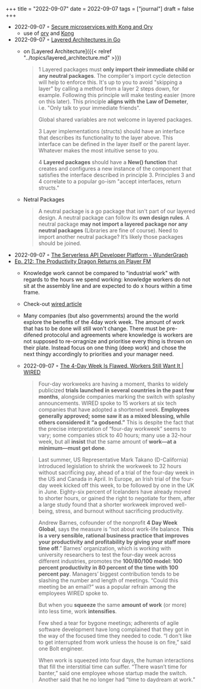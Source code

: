 +++
title = "2022-09-07"
date = 2022-09-07
tags = ["journal"]
draft = false
+++

-   2022-09-07 ◦ [Secure microservices with Kong and Ory](https://dev.to/gen1us2k/secure-microservices-with-kong-and-ory-3j8l)
    -   use of [ory](https://github.com/ory) and [Kong](https://github.com/Kong/kong)
-   2022-09-07 ◦ [Layered Architectures in Go](https://dev.to/codypotter/layered-architectures-in-go-3cg8)
    -   on [Layered Architecture]({{< relref "../topics/layered_architecture.md" >}})

        > 1 Layered packages must **only import their immediate child or any neutral packages**. The
        > compiler's import cycle detection will help to enforce this. It's up to you to avoid
        > "skipping a layer" by calling a method from a layer 2 steps down, for example. Following
        > this principle will make testing easier (more on this later). This principle **aligns with
        > the Law of Demeter**, i.e. "Only talk to your immediate friends".
        >
        > Global shared variables are not welcome in layered packages.
        >
        > 3 Layer implementations (structs) should have an interface that describes its functionality
        > to the layer above. This interface can be defined in the layer itself or the parent
        > layer. Whatever makes the most intuitive sense to you.
        >
        > 4 **Layered packages** should have a **New() function** that creates and configures a new instance
        > of the component that satisfies the interface described in principle 3. Principles 3 and
        > 4 correlate to a popular go-ism "accept interfaces, return structs."

    -   Netral Packages

        > A neutral package is a go package that isn't part of our layered design. A
        > neutral package can follow its **own design rules**. A neutral package **may not
        > import a layered package nor any neutral packages** (Libraries are fine of
        > course). Need to import another neutral package? It’s likely those packages
        > should be joined.
-   2022-09-07 ◦ [The Serverless API Developer Platform - WunderGraph](https://wundergraph.com/)
-   [Ep. 212: The Productivity Dragon Returns on Player FM](https://player.fm/1BSEKze)
    -   Knowledge work cannot be compared to "industrial work" with regards to the hours we spend working: knowledge workers do not sit at the assembly line and are expected to do x hours within a time frame.
    -   Check-out [wired article](https://www.wired.com/story/four-day-week-burnout/?utm_brand=wired&utm_social-type=owned&mbid=social_twitter&utm_medium=social&utm_source=twitter)
    -   Many companies (but also governments) around the the world explore the benefits of the 4day work week. The amount of work that has to be done will still won't change. There must be pre-difened protocolul and agreements where knowledge is workers are not supposed to re-orragnize and prioritise every thing is thrown on their plate. Instead focus on one thing (deep work) and chose the next thingy accordingly to priorities and your manager need.
    -   2022-09-07 ◦ [The 4-Day Week Is Flawed. Workers Still Want It | WIRED](https://www.wired.com/story/four-day-week-burnout/?utm_brand=wired&utm_social-type=owned&mbid=social_twitter&utm_medium=social&utm_source=twitter)

        > Four-day workweeks are having a moment, thanks to widely publicized **trials launched in
        > several countries in the past few months**, alongside companies marking the switch with
        > splashy announcements. WIRED spoke to 15 workers at six tech companies that have adopted a
        > shortened week. **Employees generally approved; some saw it as a mixed blessing, while others
        > considered it “a godsend.”** This is despite the fact that the precise interpretation of
        > “four-day workweek” seems to vary; some companies stick to 40 hours; many use a 32-hour
        > week, but all **insist** that the same amount of **work—at a minimum—must get done**.

        <!--quoteend-->

        >    Last summer, US Representative Mark
        >     Takano (D-California) introduced legislation to shrink the workweek to 32 hours without
        > sacrificing pay, ahead of a trial of the four-day week in the US and Canada in April. In
        > Europe, an Irish trial of the four-day week kicked off this week, to be followed by one in
        > the UK in June. Eighty-six percent of Icelanders have already moved to shorter hours, or
        > gained the right to negotiate for them, after a large study found that a shorter workweek
        > improved well-being, stress, and burnout without sacrificing productivity.

        <!--quoteend-->

        > Andrew Barnes, cofounder of the nonprofit **4 Day Week Global**, says the measure is “not about
        > work-life balance. **This is a very sensible, rational business practice that improves your
        > productivity and profitability by giving your staff more time off**.” Barnes’ organization,
        > which is working with university researchers to test the four-day week across different
        > industries, promotes the **100/80/100 model: 100 percent productivity in 80 percent of the
        > time with 100 percent pay**. Managers’ biggest contribution tends to be slashing the number
        > and length of meetings. “Could this meeting be an email?” was a popular refrain among the
        > employees WIRED spoke to.
        >
        > But when you **squeeze** the same **amount of work** (or more) into less time, work **intensifies**.
        >
        > Few shed a tear for bygone meetings; adherents of agile software development have long
        > complained that they got in the way of the focused time they needed to code. “I don't like
        > to get interrupted from work unless the house is on fire,” said one Bolt engineer.
        >
        > When work is squeezed into four days, the human interactions that fill the interstitial
        > time can suffer. “There wasn’t time for banter,” said one employee whose startup made the
        > switch. Another said that he no longer had “time to daydream at work.”